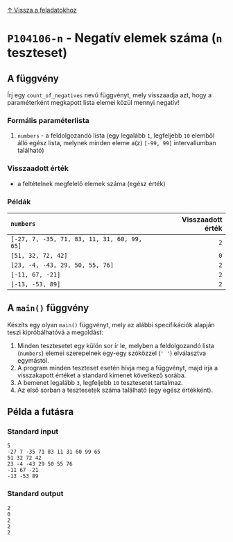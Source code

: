
[↑ Vissza a feladatokhoz](./README.md)

# `P104106-n` - Negatív elemek száma (`n` teszteset)

## A függvény

Írj egy `count_of_negatives` nevű függvényt, mely visszaadja azt, hogy a paraméterként megkapott lista elemei közül mennyi negatív!

### Formális paraméterlista

1. `numbers` - a feldolgozandó lista (egy legalább `1`, legfeljebb `10` elemből álló egész lista, melynek minden eleme a(z) `[-99, 99]` intervallumban található)

### Visszaadott érték

* a feltételnek megfelelő elemek száma (egész érték)

### Példák

| `numbers` | Visszaadott érték | 
| :--- | --: | 
| `[-27, 7, -35, 71, 83, 11, 31, 60, 99, 65]` | `2` | 
| `[51, 32, 72, 42]` | `0` | 
| `[23, -4, -43, 29, 50, 55, 76]` | `2` | 
| `[-11, 67, -21]` | `2` | 
| `[-13, -53, 89]` | `2` | 

## A `main()` függvény

Készíts egy olyan `main()` függvényt, mely az alábbi specifikációk alapján teszi kipróbálhatóvá a megoldást:

1. Minden tesztesetet egy külön sor ír le, melyben a feldolgozandó lista (`numbers`) elemei szerepelnek egy-egy szóközzel (`' '`) elválasztva egymástól.
1. A program minden teszteset esetén hívja meg a függvényt, majd írja a visszakapott értéket a standard kimenet következő sorába.
1. A bemenet legalább `3`, legfeljebb `10` tesztesetet tartalmaz.
1. Az első sorban a tesztesetek száma található (egy egész értékként).

## Példa a futásra

### Standard input

```
5
-27 7 -35 71 83 11 31 60 99 65
51 32 72 42
23 -4 -43 29 50 55 76
-11 67 -21
-13 -53 89
```

### Standard output

```
2
0
2
2
2
```